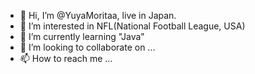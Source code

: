 - 👋 Hi, I’m @YuyaMoritaa, live in Japan.
- 👀 I’m interested in NFL(National Football League, USA)
- 🌱 I’m currently learning "Java"
- 💞️ I’m looking to collaborate on ...
- 📫 How to reach me ...

<!---
YuyaMoritaa/YuyaMoritaa is a ✨ special ✨ repository because its `README.md` (this file) appears on your GitHub profile.
You can click the Preview link to take a look at your changes.
--->
